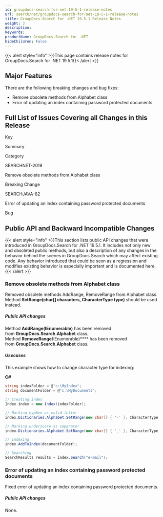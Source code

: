```yaml
---
id: groupdocs-search-for-net-19-5-1-release-notes
url: search/net/groupdocs-search-for-net-19-5-1-release-notes
title: GroupDocs.Search for .NET 19.5.1 Release Notes
weight: 3
description: 
keywords: 
productName: GroupDocs.Search for .NET
hideChildren: False
---
```

{{< alert style="info" >}}This page contains release notes for GroupDocs.Search for .NET 19.5.1{{< /alert >}}

## Major Features

There are the following breaking changes and bug fixes:

*   Remove obsolete methods from Alphabet class
*   Error of updating an index containing password protected documents

## Full List of Issues Covering all Changes in this Release

Key

Summary

Category

SEARCHNET-2019

Remove obsolete methods from Alphabet class

Breaking Change

SEARCHJAVA-82

Error of updating an index containing password protected documents

Bug

## Public API and Backward Incompatible Changes

{{< alert style="info" >}}This section lists public API changes that were introduced in GroupDocs.Search for .NET 19.5.1. It includes not only new and obsoleted public methods, but also a description of any changes in the behavior behind the scenes in GroupDocs.Search which may affect existing code. Any behavior introduced that could be seen as a regression and modifies existing behavior is especially important and is documented here.{{< /alert >}}

### Remove obsolete methods from Alphabet class

Removed obsolete methods AddRange, RemoveRange from Alphabet class.  
Method **SetRange(char\[\] characters, CharacterType type)** should be used instead.

##### Public API changes

Method **AddRange(IEnumerable<char>)** has been removed from **GroupDocs.Search.Alphabet** class.  
Method **RemoveRange**(IEnumerable<char>)**** has been removed from **GroupDocs.Search.Alphabet** class.

##### Usecases

This example shows how to change character type for indexing:

**C#**

```csharp
string indexFolder = @"c:\MyIndex";
string documentFolder = @"c:\MyDocuments";

// Creating index
Index index = new Index(indexFolder);

// Marking hyphen as valid letter
index.Dictionaries.Alphabet.SetRange(new char[] { '-' }, CharacterType.Letter);

// Marking underscore as separator
index.Dictionaries.Alphabet.SetRange(new char[] { '_' }, CharacterType.Separator);

// Indexing
index.AddToIndex(documentFolder);

// Searching
SearchResults results = index.Search("e-mail");
```

### Error of updating an index containing password protected documents

Fixed error of updating an index containing password protected documents.

##### Public API changes

None.
